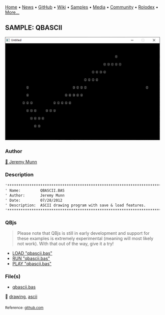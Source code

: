 [Home](https://qb64.com) • [News](../../news.md) • [GitHub](../../github.md) • [Wiki](../../wiki.md) • [Samples](../../samples.md) • [Media](../../media.md) • [Community](../../community.md) • [Rolodex](../../rolodex.md) • [More...](../../more.md)

## SAMPLE: QBASCII

![screenshot.png](img/screenshot.png)

### Author

[🐝 Jeremy Munn](../jeremy-munn.md) 

### Description

```text
'*****************************************************************************
' Name:         QBASCII.BAS
' Author:       Jeremy Munn
' Date:         07/28/2012
' Description:  ASCII drawing program with save & load features.
'*****************************************************************************
```

### QBjs

> Please note that QBjs is still in early development and support for these examples is extremely experimental (meaning will most likely not work). With that out of the way, give it a try!

* [LOAD "qbascii.bas"](https://v6p9d9t4.ssl.hwcdn.net/html/5963335/index.html?src=https://qb64.com/samples/qbascii/src/qbascii.bas)
* [RUN "qbascii.bas"](https://v6p9d9t4.ssl.hwcdn.net/html/5963335/index.html?mode=auto&src=https://qb64.com/samples/qbascii/src/qbascii.bas)
* [PLAY "qbascii.bas"](https://v6p9d9t4.ssl.hwcdn.net/html/5963335/index.html?mode=play&src=https://qb64.com/samples/qbascii/src/qbascii.bas)

### File(s)

* [qbascii.bas](src/qbascii.bas)

🔗 [drawing](../drawing.md), [ascii](../ascii.md)


<sub>Reference: [github.com](https://github.com/FellippeHeitor/cant-contain-me) </sub>
